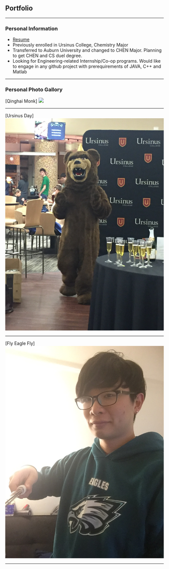 ## Portfolio

---
### Personal Information

- [Resume](https://drive.google.com/file/d/1W-j7iMxHNAVJEOdyics1a1Lstx7_eXbT/view?usp=sharing)
- Previously enrolled in Ursinus College, Chemistry Major
- Transferred to Auburn University and changed to <a title="Chemical Engieerning">CHEN</a> Major. Planning to get <a title="Chemical Engieerning">CHEN</a> and <a title="Computer Science">CS</a> duel degree.
- Looking for Engineering-related Internship/Co-op programs. Would like to engage in any github project with prerequirements of JAVA, C++ and Matlab

---

### Personal Photo Gallory  

[Qinghai Monk]
<img src="images/Photo1.jpg"/>

---
[Ursinus Day]
<img src="images/Ursinus photo.jpg"/>

---
[Fly Eagle Fly]
<img src="images/Personalphoto1.jpg"/>

---

